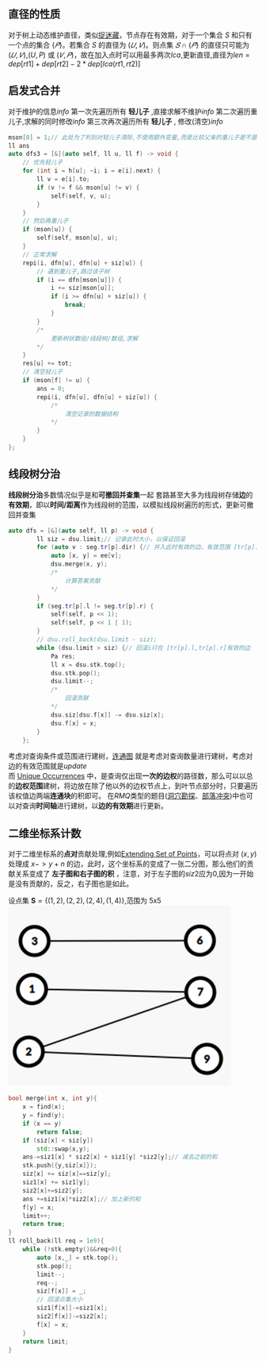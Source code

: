 ## 直径的性质

对于树上动态维护直径，类似[捉迷藏](https://www.luogu.com.cn/problem/P2056)，节点存在有效期，对于一个集合 $S$ 和只有一个点的集合 $\{𝑃\}$。若集合 $S$ 的直径为 $(𝑈,𝑉)$。则点集 $𝑆∩\{𝑃\}$ 的直径只可能为 $(𝑈,𝑉)$,$(U,P)$ 或 $(𝑉,𝑃)$，故在加入点时可以用最多两次$lca$,更新直径,直径为$len = dep[rt1] + dep[rt2] - 2*dep[lca(rt1,rt2)]$

## 启发式合并

对于维护的信息$info$
第一次先遍历所有 **轻儿子** ,直接求解不维护$info$
第二次遍历重儿子,求解的同时修改$info$
第三次再次遍历所有 **轻儿子** , 修改(清空)$info$

```cpp
mson[0] = 1;// 此处为了判别对轻儿子清除,不使用额外变量,而是比较父亲的重儿子是不是自己,故设置0的重儿子为1
ll ans
auto dfs3 = [&](auto self, ll u, ll f) -> void {
    // 优先轻儿子
    for (int i = h[u]; ~i; i = e[i].next) {
        ll v = e[i].to;
        if (v != f && mson[u] != v) {
            self(self, v, u);
        }
    }
    // 然后再重儿子
    if (mson[u]) {
        self(self, mson[u], u);
    }
    // 正常求解
    repi(i, dfn[u], dfn[u] + siz[u]) {
        // 遇到重儿子,跳过该子树
        if (i == dfn[mson[u]]) {
            i += siz[mson[u]];
            if (i >= dfn[u] + siz[u]) {
                break;
            }
        }
        /*
        	更新树状数组/线段树/数组,求解
        */
    }
    res[u] += tot;
    // 清空轻儿子
    if (mson[f] != u) {
        ans = 0;
        repi(i, dfn[u], dfn[u] + siz[u]) {
            /*
                清空记录的数据结构
            */
        }
    }
};
```

## 线段树分治

**线段树分治**多数情况似乎是和**可撤回并查集**一起
套路甚至大多为线段树存储**边**的**有效期**，即以**时间/距离**作为线段树的范围，以模拟线段树遍历的形式，更新可撤回并查集

```cpp
auto dfs = [&](auto self, ll p) -> void {
        ll siz = dsu.limit;// 记录此时大小，以保证回滚
        for (auto v : seg.tr[p].dir) {// 并入此时有效的边，有效范围 [tr[p].l,tr[p].r]
            auto [x, y] = ee[v];
            dsu.merge(x, y);
            /*
            	计算答案贡献
            */
        }
        if (seg.tr[p].l != seg.tr[p].r) {
            self(self, p << 1);
            self(self, p << 1 | 1);
        }
    	// dsu.roll_back(dsu.limit - siz);
        while (dsu.limit > siz) {// 回滚i只在 [tr[p].l,tr[p].r]有效的边
            Pa res;
            ll x = dsu.stk.top();
            dsu.stk.pop();
            dsu.limit--;
            /*
            	回滚贡献
            */
            dsu.siz[dsu.f[x]] -= dsu.siz[x];
            dsu.f[x] = x;
        }
    };

```

考虑对查询条件或范围进行建树，[连通图](https://www.luogu.com.cn/problem/P5227) 就是考虑对查询数量进行建树，考虑对边的有效范围就是$update$  
而 [Unique Occurrences](https://codeforces.com/problemset/problem/1681/F) 中，是查询仅出现**一次的边权**的路径数，那么可以以总的**边权范围**建树，将边放在除了他以外的边权节点上，到叶节点部分时，只要遍历该权值边两端**连通块**的积即可。
在$RMQ$​类型的题目([洞穴勘探](https://www.luogu.com.cn/problem/P2147)、[部落冲突](https://www.luogu.com.cn/problem/P3950))中也可以对查询**时间轴**进行建树，以**边的有效期**进行更新。

## 二维坐标系计数
对于二维坐标系的**点对**贡献处理,例如[Extending Set of Points](https://codeforces.com/problemset/problem/1140/F)，可以将点对 $(x,y)$ 处理成 $x -> y + n$ 的边，此时，这个坐标系的变成了一张二分图，那么他们的贡献关系变成了 **左子图和右子图的积** ，注意，对于左子图的$siz2$应为0,因为一开始是没有贡献的，反之，右子图也是如此。

设点集 $\mathbf{S}=\{ (1,2),(2,2),(2,4),(1,4) \}$,范围为 $5$x$5$​
![坐标系转换](https://raw.githubusercontent.com/ManInM00N/Pics/main/%E6%88%AA%E5%9B%BE%202024-07-24%2015-14-31.png)

```cpp
bool merge(int x, int y){
    x = find(x);
    y = find(y);
    if (x == y)
        return false;
    if (siz[x] < siz[y])
        std::swap(x,y);
    ans-=siz1[x] * siz2[x] + siz1[y] *siz2[y];// 减去之前的和
    stk.push({y,siz[x]});
    siz[x] += siz[x]==siz[y];
    siz1[x] += siz1[y];
    siz2[x]+=siz2[y];
    ans +=siz1[x]*siz2[x];// 加上新的和
    f[y] = x;
    limit++;
    return true;
}
ll roll_back(ll req = 1e9){
    while (!stk.empty()&&req>0){
        auto [x,_] = stk.top();
        stk.pop();
        limit--;
        req--;
        siz[f[x]] = _;
        // 回滚点集大小
        siz1[f[x]]-=siz1[x];
        siz2[f[x]]-=siz2[x];
        f[x] = x;
    }
    return limit;
}
```

